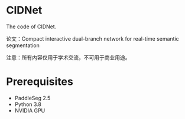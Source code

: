 # CIDNet

The code of CIDNet.

论文：Compact interactive dual-branch network for real-time semantic segmentation

注意：所有内容仅用于学术交流，不可用于商业用途。

# Prerequisites
* PaddleSeg 2.5
* Python 3.8
* NVIDIA GPU

